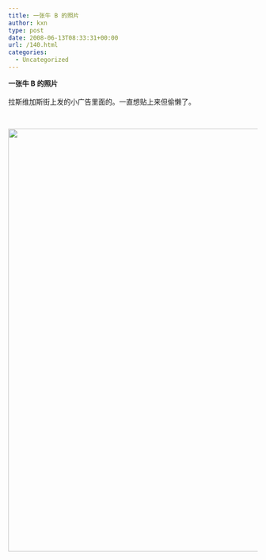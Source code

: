 ```yaml
---
title: 一张牛 B 的照片
author: kxn
type: post
date: 2008-06-13T08:33:31+00:00
url: /140.html
categories:
  - Uncategorized
---
```


<b id="g-9q">一张牛 B 的照片</b><br id="r05m" /><br id="r05m0" />拉斯维加斯街上发的小广告里面的。一直想贴上来但偷懒了。<br id="cxj7" /><br id="h.z-" />

<div id="jq5k" style="padding: 1em 0pt; text-align: left;">
  <img id="e6rg0" style="width: 640px; height: 853.333px;" src="http://docs.google.com/File?id=ddnd9fqr_103cx4g8gcp_b" />
</div>

<br id="r05m1" /><br id="r05m2" /><br id="r05m3" />
